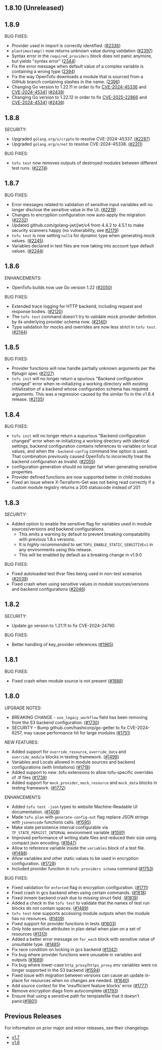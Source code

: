 ## 1.8.10 (Unreleased)


## 1.8.9

BUG FIXES:

- Provider used in import is correctly identified. ([#2336](https://github.com/opentofu/opentofu/pull/2336))
- `plantimestamp()` now returns unknown value during validation ([#2397](https://github.com/opentofu/opentofu/issues/2397))
- Syntax error in the `required_providers` block does not panic anymore, but yields "syntax error" ([2344](https://github.com/opentofu/opentofu/issues/2344))
- Fix the error message when default value of a complex variable is containing a wrong type ([2394](https://github.com/opentofu/opentofu/issues/2394))
- Fix the way OpenTofu downloads a module that is sourced from a GitHub branch containing slashes in the name. ([2396](https://github.com/opentofu/opentofu/issues/2396))
- Changing Go version to 1.22.11 in order to fix [CVE-2024-45336](https://cve.mitre.org/cgi-bin/cvename.cgi?name=CVE-2024-45336) and [CVE-2024-45341](https://cve.mitre.org/cgi-bin/cvename.cgi?name=CVE-2024-45341) ([#2438](https://github.com/opentofu/opentofu/pull/2438))
- Changing Go version to 1.22.12 in order to fix [CVE-2025-22866](https://cve.mitre.org/cgi-bin/cvename.cgi?name=CVE-2025-22866) and [CVE-2024-45341](https://cve.mitre.org/cgi-bin/cvename.cgi?name=CVE-2024-45341) ([#2438](https://github.com/opentofu/opentofu/pull/2438))


## 1.8.8

SECURITY:
* Upgraded `golang.org/x/crypto` to resolve CVE-2024-45337. ([#2287](https://github.com/opentofu/opentofu/pull/2287))
* Upgraded `golang.org/x/net` to resolve CVE-2024-45338. ([#2311](https://github.com/opentofu/opentofu/pull/2311))

BUG FIXES:
* `tofu test` now removes outputs of destroyed modules between different test runs. ([#2274](https://github.com/opentofu/opentofu/pull/2274))

## 1.8.7

BUG FIXES:
* Error messages related to validation of sensitive input variables will no longer disclose the sensitive value in the UI. ([#2219](https://github.com/opentofu/opentofu/pull/2219))
* Changes to encryption configuration now auto-apply the migration ([#2232](https://github.com/opentofu/opentofu/pull/2232))
* Updated github.com/golang-jwt/jwt/v4 from 4.4.2 to 4.5.1 to make security scanners happy (no vulnerability, see [#2179](https://github.com/opentofu/opentofu/pull/2179))
* `tofu test` is now setting `null`s for dynamic type when generating mock values. ([#2245](https://github.com/opentofu/opentofu/pull/2245))
* Variables declared in test files are now taking into account type default values. ([#2244](https://github.com/opentofu/opentofu/pull/2244))

## 1.8.6

ENHANCEMENTS:
* OpenTofu builds now use Go version 1.22 ([#2050](https://github.com/opentofu/opentofu/issues/2050))

BUG FIXES:
* Extended trace logging for HTTP backend, including request and response bodies. ([#2120](https://github.com/opentofu/opentofu/pull/2120))
* The `tofu test` command doesn't try to validate mock provider definition by its underlying provider schema now. ([#2140](https://github.com/opentofu/opentofu/pull/2140))
* Type validation for mocks and overrides are now less strict in `tofu test`. ([#2144](https://github.com/opentofu/opentofu/pull/2144))

## 1.8.5

BUG FIXES:
* Provider functions will now handle partially unknown arguments per the tfplugin spec ([#2127](https://github.com/opentofu/opentofu/pull/2127))
* `tofu init` will no longer return a spurious "Backend configuration changed" error when re-initializing a working directory with existing initialization of a backend whose configuration schema has required arguments. This was a regression caused by the similar fix in the v1.8.4 release. ([#2135](https://github.com/opentofu/opentofu/pull/2135))

## 1.8.4

BUG FIXES:
* `tofu init` will no longer return a supurious "Backend configuration changed" error when re-initializing a working directory with identical settings, backend configuration contains references to variables or local values, and when the `-backend-config` command line option is used. That combination previously caused OpenTofu to incorrectly treat the backend configuration as invalid. ([#2055](https://github.com/opentofu/opentofu/pull/2055))
* configuration generation should no longer fail when generating sensitive properties
* Provider defined functions are now supported better in child modules
* Fixed an issue where X-Terraform-Get was not being read correctly if a custom module registry returns a 200 statuscode instead of 201

## 1.8.3

SECURITY:
* Added option to enable the sensitive flag for variables used in module sources/versions and backend configurations.
  * This emits a warning by default to prevent breaking compatability with previous 1.8.x versions.
  * It is *highly recommended* to set `TOFU_ENABLE_STATIC_SENSITIVE=1` in any environments using this release.
  * This will be enabled by default as a breaking change in v1.9.0

BUG FIXES:
* Fixed autoloaded test tfvar files being used in non-test scenarios ([#2039](https://github.com/opentofu/opentofu/pull/2039))
* Fixed crash when using sensitive values in module sources/versions and backend configurations ([#2046](https://github.com/opentofu/opentofu/pull/2046))

## 1.8.2

SECURITY:
* Update go version to 1.21.11 to fix CVE-2024-24790

BUG FIXES:
* Better handling of key_provider references ([#1965](https://github.com/opentofu/opentofu/pull/1965))

## 1.8.1

BUG FIXES:
* Fixed crash when module source is not present ([#1888](https://github.com/opentofu/opentofu/pull/1888))

## 1.8.0

UPGRADE NOTES:
* BREAKING CHANGE - `use_legacy_workflow` field has been removing from the S3 backend configuration. ([#1730](https://github.com/opentofu/opentofu/pull/1730))
* SECURITY - Bump github.com/hashicorp/go-getter to fix CVE-2024-6257, may cause performance hit for large modules ([#1751](https://github.com/opentofu/opentofu/pull/1751))

NEW FEATURES:
* Added support for `override_resource`, `override_data` and `override_module` blocks in testing framework. ([#1499](https://github.com/opentofu/opentofu/pull/1499))
* Variables and Locals allowed in module sources and backend configurations (with limitations) ([#1718](https://github.com/opentofu/opentofu/pull/1718))
* Added support to new .tofu extensions to allow tofu-specific overrides of .tf files ([#1738](https://github.com/opentofu/opentofu/pull/1738))
* Added support for `mock_provider`, `mock_resource` and `mock_data` blocks in testing framework. ([#1772](https://github.com/opentofu/opentofu/pull/1772))

ENHANCEMENTS:
* Added `tofu test -json` types to website Machine-Readable UI documentation. ([#1408](https://github.com/opentofu/opentofu/issues/1408))
* Made `tofu plan` with `generate-config-out` flag replace JSON strings with `jsonencode` functions calls. ([#1595](https://github.com/opentofu/opentofu/pull/1595))
* Make state persistence interval configurable via `TF_STATE_PERSIST_INTERVAL` environment variable ([#1591](https://github.com/opentofu/opentofu/pull/1591))
* Improved performance of writing state files and reduced their size using compact json encoding. ([#1647](https://github.com/opentofu/opentofu/pull/1647))
* Allow to reference variable inside the `variables` block of a test file. ([#1488](https://github.com/opentofu/opentofu/pull/1488))
* Allow variables and other static values to be used in encryption configuration. ([#1728](https://github.com/opentofu/opentofu/pull/1728))
* Included provider function in `tofu providers schema` command ([#1753](https://github.com/opentofu/opentofu/pull/1753))

BUG FIXES:
* Fixed validation for `enforced` flag in encryption configuration. ([#1711](https://github.com/opentofu/opentofu/pull/1711))
* Fixed crash in gcs backend when using certain commands. ([#1618](https://github.com/opentofu/opentofu/pull/1618))
* Fixed inmem backend crash due to missing struct field. ([#1619](https://github.com/opentofu/opentofu/pull/1619))
* Added a check in the `tofu test` to validate that the names of test run blocks do not contain spaces. ([#1489](https://github.com/opentofu/opentofu/pull/1489))
* `tofu test` now supports accessing module outputs when the module has no resources. ([#1409](https://github.com/opentofu/opentofu/pull/1409))
* Fixed support for provider functions in tests ([#1603](https://github.com/opentofu/opentofu/pull/1603))
* Only hide sensitive attributes in plan detail when plan on a set of resources ([#1313](https://github.com/opentofu/opentofu/pull/1313))
* Added a better error message on `for_each` block with sensitive value of unsuitable type. ([#1485](https://github.com/opentofu/opentofu/pull/1485))
* Fix race condition on locking in gcs backend ([#1342](https://github.com/opentofu/opentofu/pull/1342))
* Fix bug where provider functions were unusable in variables and outputs ([#1689](https://github.com/opentofu/opentofu/pull/1689))
* Fix bug where lower-case `http_proxy`/`https_proxy` env variables were no longer supported in the S3 backend ([#1594](https://github.com/opentofu/opentofu/issues/1594))
* Fixed issue with migration between versions can cause an update in-place for resources when no changes are needed. ([#1640](https://github.com/opentofu/opentofu/pull/1640))
* Add source context for the 'insufficient feature blocks' error ([#1777](https://github.com/opentofu/opentofu/pull/1777))
* Remove encryption diags from autocomplete ([#1793](https://github.com/opentofu/opentofu/pull/1793))
* Ensure that using a sensitive path for templatefile that it doesn't panic([#1801](https://github.com/opentofu/opentofu/issues/1801))

## Previous Releases

For information on prior major and minor releases, see their changelogs:

- [v1.7](https://github.com/opentofu/opentofu/blob/v1.7/CHANGELOG.md)
- [v1.6](https://github.com/opentofu/opentofu/blob/v1.6/CHANGELOG.md)
